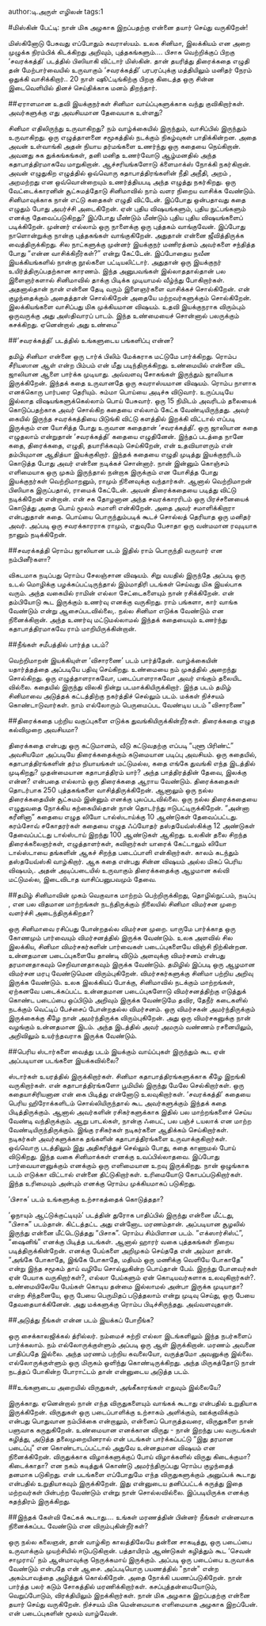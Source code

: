 author:டி.அருள் எழிலன்
tags:1

#மிஸ்கின் பேட்டி: நான் மிக அழகாக இறப்பதற்கு என்னை தயார் செய்து வருகிறேன்!

மிஸ்கினோடு பேசுவது எப்போதும் சுவராஸ்யம். 	உலக சினிமா, இலக்கியம் என அறை முழுக்க நிரம்பிக் கிடக்கிறது அறிவும், புத்தகங்களும்.... பிசாசு வெற்றிக்குப் பிறகு ‘சவரக்கத்தி’ படத்தில் பிஸியாகி விட்டார் மிஸ்கின். தான் தயரித்து திரைக்கதை எழுதி தன் மேற்பார்வையில் உருவாகும் ‘சவரக்கத்தி’ பரபரப்புக்கு மத்தியிலும் மனிதர் நேரம் ஒதுக்கி வாசிக்கிறார்..  20 நாள் ஷூட்டிங்கிற்கு பிறகு கிடைத்த ஒரு சின்ன இடைவெளியில் தினச் செய்திக்காக  மனம் திறந்தார்.

##ஏராளமான உதவி இயக்குநர்கள் சினிமா வாய்ப்புகளுக்காக வந்து குவிகிறார்கள். அவர்களுக்கு எது அவசியமான தேவையாக உள்ளது?

சினிமா எதிலிருந்து உருவாகிறது? நம் வாழ்க்கையில் இருந்தும், வாசிப்பில் இருந்தும் உருவாகிறது. ஒரு எழுத்தாளனை  சமூகத்தில் நடக்கும் நிகழ்வுகள் பாதிக்கின்றன. அதை அவன் உள்வாங்கி அதன் நியாய தர்மங்களை உணர்ந்து ஒரு கதையை நெய்கிறான். அவனது சுக துக்கங்கங்கள், தனி மனித உணர்வோடு ஆழ்மனதில் அந்த கதாபாத்திரமாகவே மாறுகிறான். ஆச்சரியங்களோடு க்ளைமாக்ஸ் நோக்கி நகர்கிறான். அவன் எழுதுகிற எழுத்தில் ஒவ்வொரு கதாபாத்திரங்களின் நீதி அநீதி, அறம் , அறமற்றது என ஒவ்வொன்றையும் உணர்த்தியபடி அந்த எழுத்து நகர்கிறது.  ஒரு வேட்டைக்காரனின் சூட்சுமத்தோடு சினிமாவில் நாம் வளர நிறைய வாசிக்க வேண்டும். சினிமாவுக்காக நான் எட்டு கதைகள் எழுதி  விட்டேன். இப்போது ஒன்பதாவது கதை எழுதும் போது அயர்ச்சி அடைகிறேன். ஏன் புதிய விஷயங்களும், புதிய நுட்பங்களும் எனக்கு தேவைப்படுகிறது? இப்போது மீண்டும் மீண்டும் புதிய புதிய விஷயங்களைப் படிக்கிறேன். முன்னர் எல்லாம் ஒரு நாளைக்கு  ஒரு புத்தகம் வாங்குவேன். இப்போது  நாளொன்றுக்கு நான்கு புத்தகங்கள் வாங்குகிறேன். அதுதான் என்னை  ஜீவித்திருக்க வைத்திருக்கிறது. சில நாட்களுக்கு  முன்னர் இயக்குநர் மணிரத்னம் அவர்களை சந்தித்த போது “என்ன வாசிக்கிறீர்கள்?” என்று கேட்டேன். இப்போதைய நவீன இயக்கியங்களில் நான்கு நூல்களை பட்டியலிட்டார். அதுதான் ஒரு இயக்குநர் உயிர்த்திருப்பதற்கான காரணம். இந்த  அனுபவங்கள் இல்லாததால்தான் பல இளைஞர்களால் சினிமாவில் தாக்கு பிடிக்க முடியாமல் வீழ்ந்து போகிறார்கள்.  அதனால்தான் நான் என்னை தேடி வரும் இளைஞர்களை வாசிக்கச் சொல்கிறேன். என் குழந்தைக்கும் அதைத்தான் சொல்கிறேன் அதையே மற்றவர்களுக்கும் சொல்கிறேன். இலக்கியங்களை வாசிப்பது மிக முக்கியமான  விஷயம்.  உதவி இயக்குநராக விரும்பும் ஒருவருக்கு அது அஸ்திவாரப் பாடம். இந்த உண்மையைச் சொன்னால் பலருக்கும் கசக்கிறது. ஏனென்றால் அது உண்மை”

##‘சவரக்கத்தி’ படத்தில் உங்களுடைய பங்களிப்பு என்ன?

தமிழ் சினிமா என்னை ஒரு டார்க் பிலிம் மேக்கராக மட்டுமே பார்க்கிறது. ரொம்ப சீரியஸான ஆள் என்ற பிம்பம் என் மீது படிந்திருக்கிறது. உண்மையில் என்னை விட ஜாலியான ஆளை பார்க்க முடியாது. அவ்வளவு சோகங்கள் இருந்தும் ஜாலியாக இருக்கிறேன். இந்தக் கதை உருவானதே ஒரு சுவராஸ்யமான விஷயம்.  ரொம்ப  நாளாக எனக்கொரு பார்பரை தெரியும். சும்மா பொய்யை அடிச்சு விடுவார். உருப்படியே இல்லாத விஷயங்களுக்கெல்லாம் பொய்  பேசுவார். ஒரு 15 நிமிடம் அவரிடம் தலையைக் கொடுப்பதற்காக அவர் சொல்கிற கதையை எல்லாம் கேட்க வேண்டியிருந்தது. அவர் கையில் இருந்த சவரக்கத்தியை பிடுங்கி விட்டு களத்தில் இறக்கி விட்டால் எப்படி இருக்கும் என யோசித்த போது உருவான கதைதான்  ‘சவரக்கத்தி’. ஒரு ஜாலியான கதை எழுதலாம் என்றுதான்  ‘சவரக்கத்தி’ கதையை எழுதினேன்.  இந்தப் படத்தை நானே  கதை,  திரைக்கதை, எழுதி, தயாரிக்கவும் செய்கிறேன்,  என் உதவியாளரும் என் தம்பியுமான ஆதித்யா இயக்குகிறார். இந்தக் கதையை எழுதி முடித்து இயக்குநரிடம் கொடுத்த போது அவர் என்னை நடிக்கச் சொன்னார்.   நான் இன்னும் கொஞ்சம் எளிமையாக ஒரு முகம் இருந்தால் நன்றாக இருக்கும் என யோசித்த போது இயக்குநர்கள் வெற்றிமாறனும், ராமும் நினைவுக்கு வந்தார்கள்.  ஆனால் வெற்றிமாறன் பிஸியாக இருப்பதால், ராமைக் கேட்டேன். அவன்  திரைக்கதையை படித்து விட்டு நடிக்கிறேன் என்றான். என் சக தோழனான அந்த சவரக்காரரிடம் ஒரு பிரச்சனையைக் கொடுத்து அதை பொய் மூலம் சமாளி என்கிறேன். அதை அவர் சமாளிக்கிறாரா என்பதுதான் கதை. பொய்யை பொருந்தும்படிக் கூடச் சொல்லத் தெரியாத ஒரு மனிதர் அவர். அப்படி ஒரு சவரக்காரராக ராமும், எதுவுமே பேசாதா ஒரு வன்மமான ரவுடியாக நானும் நடிக்கிறேன். 

##சவரக்கத்தி ரொம்ப ஜாலியான படம் இதில் ராம் பொருந்தி வருவார் என நம்பினீர்களா?

விகடமாக நடிப்பது ரொம்ப சேலஞ்சான விஷயம். சிறு வயதில்  இருந்தே அப்படி ஒரு உடல் மொழிக்கு பழக்கப்பட்டிருந்தால் இம்மாதிரி படங்கள் செய்வது மிக இயல்பாக வரும். அந்த வகையில் ராமின் எல்லா சேட்டைகளையும் நான் ரசிக்கிறேன். என் தம்பியோடு கூட இருக்கும் உணர்வு எனக்கு வருகிறது. ராம் பங்களா, கார் வாங்க வேண்டும் என்று ஆசைப்படவில்லை,.  நல்ல சினிமா எடுக்க வேண்டும் என நினைக்கிறான். அந்த உணர்வு மட்டுமல்லாமல் இந்தக் கதையையும் உணர்ந்து கதாபாத்திரமாகவே ராம் மாறியிருக்கின்றான்.

##நீங்கள் சமீபத்தில் பார்த்த படம்?

வெற்றிமாறன் இயக்கியுள்ள ‘விசாரணை’ படம் பார்த்தேன். வாழ்க்கையின் யதார்த்தத்தை அப்படியே பதிவு செய்கிறது. உண்மையை நம் முகத்தில் அறைந்து சொல்கிறது. ஒரு எழுத்தாளராகவோ, படைப்பாளராகவோ அவர் எங்கும் தலையிட வில்லை. கதையில் இருந்து விலகி நின்று படமாக்கியிருக்கிறார்.  இந்த படம் தமிழ் சினிமாவை அடுத்தக் கட்டத்திற்கு நகர்த்திச் செல்லும் படம். மக்கள் நிச்சயம் கொண்டாடுவார்கள். நாம் எல்லோரும் பெருமைப்பட வேண்டிய படம் "விசாரணை"

##திரைக்கதை பற்றிய வகுப்புகளை எடுக்க துவங்கியிருக்கின்றீர்கள். திரைக்கதை எழுத கல்விமுறை அவசியமா?

திரைக்கதை என்பது ஒரு கட்டுமானம், வீடு கட்டுவதற்கு எப்படி “புளூ பிரிண்ட்” அவசியமோ அப்படியே திரைக்கதைக்கும் கடுமையான  படிப்பு  அவசியம். ஒரு கதையில், கதாபாத்திரங்களின் தர்ம நியாயங்கள் மட்டுமல்ல, கதை எங்கே துவங்கி  எந்த இடத்தில்  முடிகிறது? முதன்மையான கதாபாத்திரம் யார்? அந்த பாத்திரத்தின் தேவை, இலக்கு என்ன? என்பதை எல்லாம் ஒரு திரைக்கதை ஆராய வேண்டும். திரைக்கதைகள் தொடர்பாக 250 புத்தகங்களை வாசித்திருக்கிறேன். ஆனாலும் ஒரு நல்ல திரைக்கதையின் சூட்சுமம் இன்னும் எனக்கு புலப்படவில்லை. ஒரு நல்ல திரைக்கதையை எழுதுவதை நோக்கிய கற்கையில்தான் நான் தொடர்ந்து ஈடுபட்டிருக்கிறேன்.  “அன்னா கரீனினா” கதையை எழுத லியோ டால்ஸ்டாய்க்கு 10 ஆண்டுகள் தேவைப்பட்டது. கரம்சோவ் சகோதரர்கள் கதையை எழுத  ஃப்யோதர் தஸ்தயேவ்ஸ்கிக்கு 12 அண்டுகள் தேவைப்பட்டது டால்ஸ்டாய் இறந்து 100 ஆண்டுகள் ஆகிறது. உலகின் தலை சிறந்த திரைக்கலைஞர்கள், எழுத்தாளர்கள், கவிஞர்கள் யாரைக் கேட்டாலும் லியோ டால்ஸ்டாயை தங்களின் ஆகச் சிறந்த படைப்பாளி என்கிறார்கள். காலம் கடந்தும்  தஸ்தயேவ்ஸ்கி வாழ்கிறார். ஆக கதை என்பது சின்ன விஷயம் அல்ல மிகப் பெரிய விஷயம்,. அதன் அடிப்படையில் உருவாகும் திரைக்கதைக்கு ஆழமான கல்வி மட்டுமல்ல, இடைவிடாத வாசிப்பனுபவமும் தேவை.

##தமிழ் சினிமாவின் முகம் வெகுவாக மாற்றம் பெற்றிருக்கிறது, தொழில்நுட்பம்,  நடிப்பு , என பல விதமான மாற்றங்கள் நடந்திருக்கும் நிலையில் சினிமா விமர்சன முறை வளர்ச்சி அடைந்திருக்கிறதா?

ஒரு சினிமாவை ரசிப்பது போன்றதல்ல விமர்சன முறை. யாருமே பார்க்காத ஒரு கோணமும் பார்வையும் விமர்சனத்தில் இருக்க வேண்டும். உலக அளவில் சில இலக்கிய, சினிமா விமர்சகர்களின் பார்வைகள் படைப்புகளையே விஞ்சி நிற்கின்றன. உன்னதமான படைப்புகளையே தாண்டி விடும் அளவுக்கு விமர்சனம் என்பது தரமானதாகவும் செறிவானதாகவும் இருக்க வேண்டும். தமிழில் இப்படி ஒரு ஆழமான விமர்சன மரபு வேண்டுமென விரும்புகிறேன். விமர்சகர்களுக்கு சினிமா பற்றிய அறிவு இருக்க வேண்டும். உலக இலக்கியப் போக்கு, சினிமாவில் நடக்கும் மாற்றங்கள், ஏற்கனவே படைக்கப்பட்ட உன்னதமான படைப்புகளோடு விமர்சனத்திற்கு  எடுத்துக் கொண்ட படைப்பை ஒப்பிடும் அறிவும் இருக்க வேண்டுமே தவிர, தேநீர் கடைகளில் நடக்கும் வெட்டிப் பேச்சைப்  போன்றதல்ல விமர்சனம். ஒரு விமர்சகன் அமர்ந்திருக்கும் இருக்கைக்கு கீழே நான் அமர்ந்திருக்க விரும்புகிறேன். அது ஒரு விமர்சகனுக்கு நான்  வழங்கும் உன்னதமான இடம். அந்த இடத்தில் அவர் அமரும் வண்ணம் ரசனையிலும், அறிவிலும் உயர்ந்தவராக இருக்க வேண்டும். 

##பெரிய ஸ்டார்களை வைத்து படம் இயக்கும் வாய்ப்புகள் இருந்தும் கூட ஏன் அப்படியான படங்களை இயக்கவில்லை?

ஸ்டார்கள் உயரத்தில் இருக்கிறார்கள். சினிமா கதாபாத்திரங்களுக்காக கீழே இறங்கி வருகிறார்கள்.  என் கதாபாத்திரங்களோ பூமியில் இருந்து மேலே செல்கிறார்கள். ஒரு கதையாசிரியனான என் கை பிடித்து என்னோடு உலவுகிறார்கள்.  ‘சவரக்கத்தி’ கதையை பெரிய ஹிரோக்களிடம் சொல்லியிருந்தால் கூட அவர்களுக்கும் இந்தக் கதை பிடித்திருக்கும். ஆனால் அவர்களின் ரசிகர்களுக்காக இதில் பல மாற்றங்களைச் செய்ய வேண்டி வந்திருக்கும்.  ஆறு பாடல்கள், நான்கு ஃபைட், பல பஞ்ச் டயலாக் என மாற்ற வேண்டியிருந்திருக்கும். இங்கு ரசிகர்கள் நடிகர்களை ஆதிக்கம் செய்கிறார்கள். நடிகர்கள் அவர்களுக்காக தங்களின் கதாபாத்திரங்களை உருவாக்குகிறார்கள். ஒவ்வொரு படத்திலும் இது அதிகரித்துச் செல்லும் போது, கதை காணாமல்  போய் விடுகிறது. இந்த வகை சினிமாக்கள் எனக்கு உவப்பில்லாதவை. இப்போது பார்வையாளனுக்கும் எனக்கும் ஒரு எளிமையான உறவு இருக்கிறது. நான் ஒழுங்காக படம் எடுக்கா விட்டால் என்னை திட்டுகிறார்கள். உரிமையோடு கோபப்படுகிறார்கள்.  இந்த உரிமையும் அன்பும் எனக்கு ரொம்ப முக்கியமாகப் படுகிறது.

’பிசாசு’ படம் உங்களுக்கு உற்சாகத்தைக் கொடுத்ததா?

’ஓநாயும் ஆட்டுக்குட்டியும்’ படத்தின் துரோக பாதிப்பில் இருந்து என்னை மீட்டது, “பிசாசு” படம்தான். கிட்டத்தட்ட அது என்னோட மரணம்தான். அப்படியான சூழலில் இருந்து என்னை மீட்டெடுத்தது  “பிசாசு”.  ரொம்ப சிம்பிளான படம். “எக்ஸார்சிஸ்ட்”, “ஷைனிங்” எனக்கு பிடித்த படங்கள். ஆனால் ஹாரர் வகை புத்தகங்கள் நிறைய படித்திருக்கின்றேன்.  எனக்கு பேய்களை அறிமுகம் செய்ததே என் அம்மா தான். “அங்கே போகாதே, இங்கே போகாதே, மதியம் ஒரு மணிக்கு வெளியே போகாதே” என்று இந்த சமூகம் தாய் வழியே சொல்லுகின்ற பொய்தான் பேய். இறந்து போனவர்கள் ஏன் பேயாக வருகிறார்கள்?, எல்லா பேய்களும் ஏன் கொடியவர்களாக உலவுகிறார்கள்?. உண்மையிலேயே பேய்கள் கொடிய தன்மை இல்லாமல் அன்பா இருக்க முடியாதா? என்ற சிந்தனையே, ஒரு பேயை பெருமிதப் படுத்தலாம் என்று முடிவு செய்து, ஒரு  பேயை தேவதையாக்கினேன். அது மக்களுக்கு ரொம்ப பிடிச்சிருந்தது. அவ்வளவுதான். 

##அடுத்து நீங்கள் என்ன படம் இயக்கப் போறீங்க?

ஒரு சைக்காலஜிக்கல் த்ரில்லர். நம்மைச் சுற்றி  எல்லா இடங்களிலும் இந்த நபர்களைப் பார்க்கலாம். நம் எல்லோருக்குள்ளும் அப்படி ஒரு ஆள் இருக்கிறான். மரணம் அவனை பாதிப்பதே இல்லை. அந்த மரணம் பற்றிய கவலையோ, வருத்தமோ அவனுக்கு இல்லை. எல்லோருக்குள்ளும் ஒரு மிருகம் ஒளிந்து கொண்டிருக்கிறது. அந்த மிருகத்தோடு நான் நடத்தப் போகின்ற போராட்டம் தான் என்னுடைய அடுத்த படம்.

##உங்களுடைய அறையில் விருதுகள், அங்கீகாரங்கள்  எதுவும் இல்லையே? 

இருக்காது. ஏனென்றால் நான் எந்த விருதுகளையும் வாங்கக் கூடாது என்பதில் உறுதியாக இருக்கிறேன்.  விருதுகள் ஒரு படைப்பாளிக்கு உற்சாகம் அளிக்கும், ஊக்குவிக்கும் என்பது பொதுவான நம்பிக்கை என்றாலும், என்னைப்  பொருத்தவரை, விருதுகளை நான் பளுவாக கருதுகிறேன். உண்மையான எனக்கான விருது - நான் இறந்து பல வருடங்கள் கழித்து, அடுத்த தலைமுறையினரால் என் படங்கள் பார்க்கப்பட்டு “இது தரமான படைப்பு” என கொண்டாடப்பட்டால் அதுவே உன்னதமான விஷயம் என நினைக்கிறேன். விருதுக்காக விழாக்களுக்குப் போய் விழாக்களில் விருது கிடைக்குமா? கிடைக்காதா? என நகம் கடித்துக் கொண்டு அமர்ந்திருப்பது ரொம்ப குழந்தைத் தனமாக படுகிறது. என் படங்களை எப்போதுமே எந்த விருதுகளுக்கும் அனுப்பக் கூடாது  என்பதில் உறுதியாகவும் இருக்கிறேன். இது என்னுடைய தனிப்பட்டக் கருத்து இதை மற்றவர்கள் பின்பற்ற வேண்டும் என்று நான் சொல்லவில்லை. இப்படியிருக்க எனக்கு சுதந்திரம் இருக்கிறது. 

##இந்தக் கேள்வி கேட்கக் கூடாது.... உங்கள் மரணத்தின் பின்னர் நீங்கள் என்னவாக நினைக்கப்பட வேண்டும் என விரும்புகின்றீர்கள்?

ஒரு நல்ல கலைஞன், தான்  வாழ்கிற காலத்திலேயே தன்னை சாகடித்து, ஒரு படைப்பை உருவாக்கும் முயற்சியில் ஈடுபடுகிறான். பத்தாயிரம் ஆண்டுகள் கழித்தும் கூட ‘செவன் சாமுராய்’ நம் ஆன்மாவுக்கு நெருக்கமாய் இருக்கும். அப்படி ஒரு படைப்பை உருவாக்க வேண்டும் என்பதே என் ஆசை. அப்படியொரு பயணத்தில் "நான்" என்ற அகம்பாவத்தை அழித்துக் கொல்கிறேன். அதை நோக்கி பயணப்படுகிறேன். நான் பார்த்த பலர் கடும் சோகத்தில் மரணிக்கிறார்கள். கசப்புத்தன்மையோடும், வெறுப்போடும், விரக்தியிலும் இறக்கிறார்கள். நான் மிக அழகாக இறப்பதற்கு என்னை தயார் செய்து வருகிறேன். நிச்சயம் மிக மென்மையாக எளிமையாக அழகாக இறப்பேன். என் படைப்புகளின் மூலம் வாழ்வேன்.
